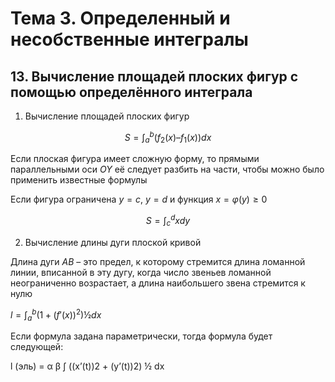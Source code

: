 # Тема 3. Определенный и несобственные интегралы

## 13. Вычисление площадей плоских фигур с помощью определённого интеграла

1. Вычисление площадей плоских фигур

$$S = \int_a^b (f_2(x) – f_1(x)) dx$$

Если плоская фигура имеет сложную форму, то прямыми параллельными оси $OY$ её следует разбить на части, чтобы можно было применить известные формулы

Если фигура ограничена $y = c$, $y = d$ и функция $x = \varphi(у) \ge 0$

$$S=\int_c^d x dy$$

2. Вычисление длины дуги плоской кривой

Длина дуги $AB$ – это предел, к которому стремится длина ломанной линии, вписанной в эту дугу, когда число звеньев ломанной неограниченно возрастает, а длина наибольшего звена стремится к нулю

$l = \int_a^b (1 + (f'(x))^2) ½ dx$

Если формула задана параметрически, тогда формула будет следующей: 

l (эль) = α β ∫  ((x’(t))2 + (y’(t))2) ½ dx
